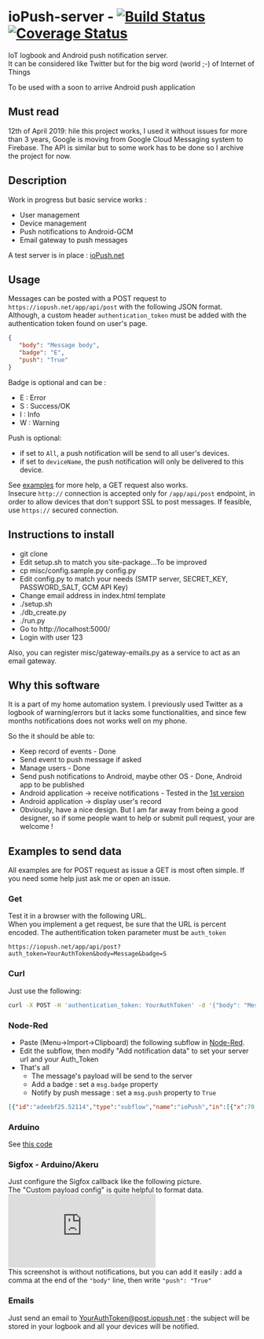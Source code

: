 # ioPush-server - [![Build Status](https://travis-ci.org/ioPush/ioPush-server.svg?branch=master)](https://travis-ci.org/ioPush/ioPush-server) [![Coverage Status](https://coveralls.io/repos/ioPush/ioPush-server/badge.svg?branch=master&service=github)](https://coveralls.io/github/ioPush/ioPush-server?branch=master)
IoT logbook and Android push notification server.  
It can be considered like Twitter but for the big word (world ;-) of Internet of Things

To be used with a soon to arrive Android push application

## Must read
12th of April 2019: hile this project works, I used it without issues for more than 3 years, Google is moving from Google Cloud Messaging system to Firebase. The API is similar but to some work has to be done so I archive the project for now.

## Description
Work in progress but basic service works :
 * User management
 * Device management
 * Push notifications to Android-GCM
 * Email gateway to push messages

A test server is in place : [ioPush.net](https://iopush.net/app)

## Usage
Messages can be posted with a POST request to `https://iopush.net/app/api/post` with the following JSON format.  
Although, a custom header `authentication_token` must be added with the authentication token found on user's page.

```json
{
   "body": "Message body",
   "badge": "E",
   "push": "True"
}
```
Badge is optional and can be :
* E : Error
* S : Success/OK
* I : Info
* W : Warning  

Push is optional:
* if set to `All`, a push notification will be send to all user's devices.
* if set to `deviceName`, the push notification will only be delivered to this device.

See [examples](#examples-to-send-data) for more help, a GET request also works.  
Insecure `http://` connection is accepted only for `/app/api/post` endpoint, in order to allow devices that don't support SSL to post messages. If feasible, use `https://` secured connection.


## Instructions to install
 * git clone
 * Edit setup.sh to match you site-package...To be improved
 * cp misc/config.sample.py config.py
 * Edit config.py to match your needs (SMTP server, SECRET_KEY, PASSWORD_SALT, GCM API Key)
 * Change email address in index.html template
 * ./setup.sh
 * ./db_create.py
 * ./run.py
 * Go to http://localhost:5000/
 * Login with user 123
 
Also, you can register misc/gateway-emails.py as a service to act as an email gateway.
 
## Why this software
It is a part of my home automation system. I previously used Twitter as a logbook of warning/errors but it lacks some functionalities, and since few months notifications does not works well on my phone.

So the it should be able to:
 * Keep record of events - Done
 * Send event to push message if asked
 * Manage users - Done
 * Send push notifications to Android, maybe other OS - Done, Android app to be published
 * Android application -> receive notifications - Tested in the [1st version](https://github.com/Oliv4945/ioPush)
 * Android application -> display user's record
 * Obviously, have a nice design. But I am far away from being a good designer, so if some people want to help or submit pull request, your are welcome !

## Examples to send data
All examples are for POST request as issue a GET is most often simple. If you need some help just ask me or open an issue.
### Get
Test it in a browser with the following URL.  
When you implement a get request, be sure that the URL is percent encoded. The authentification token parameter must be `auth_token`
```
https://iopush.net/app/api/post?auth_token=YourAuthToken&body=Message&badge=S
```
### Curl
Just use the following:
```bash
curl -X POST -H 'authentication_token: YourAuthToken' -d '{"body": "Message send with curl", "badge": "I", "push": "True"}' https://iopush.net/app/api/post
```

### Node-Red
 * Paste (Menu->Import->Clipboard) the following subflow in [Node-Red](http://nodered.org).
 * Edit the subflow, then modify "Add notification data" to set your server url and your Auth_Token 
 * That's all
   * The message's payload will be send to the server
   * Add a badge : set a `msg.badge` property
   * Notify by push message : set a `msg.push` property to `True`
```JSON
[{"id":"adeebf25.52114","type":"subflow","name":"ioPush","in":[{"x":70,"y":70,"wires":[{"id":"43d1e4b1.bc2e1c"}]}],"out":[{"x":569,"y":108,"wires":[{"id":"a9684432.5697b8","port":0}]}]},{"id":"43d1e4b1.bc2e1c","type":"function","name":"Add notification data","func":"msg2 = {};\nmsg2.payload = {};\nmsg2.url = \"https://iopush.net/app/api/post\";\nmsg2.method = \"POST\";\nmsg2.headers = {\"authentication_token\": \"YourAuthToken\"};\nmsg2.payload.body = msg.payload;\nmsg2.payload.badge = msg.badge;\nmsg2.payload.push = msg.push;\nreturn msg2;","outputs":1,"noerr":0,"x":220,"y":70,"z":"adeebf25.52114","wires":[["31652b4f.ce9ad4"]]},{"id":"31652b4f.ce9ad4","type":"json","name":"","x":413,"y":71,"z":"adeebf25.52114","wires":[["a9684432.5697b8"]]},{"id":"a9684432.5697b8","type":"http request","name":"","method":"use","ret":"txt","url":"","x":447,"y":113,"z":"adeebf25.52114","wires":[[]]},{"id":"939cc31a.6c634","type":"subflow:adeebf25.52114","name":"","x":205,"y":356,"z":"3c426b18.c3bd94","wires":[["401e9113.bfe17"]]}]
```

### Arduino
See [this code](https://gist.github.com/Oliv4945/90a24612998153e7ae0d)

### Sigfox - Arduino/Akeru
Just configure the Sigfox callback like the following picture.  
The "Custom payload config" is quite helpful to format data.  
![alt-tag](https://iobook.net/jirafeau/f.php?h=1aN00QTO&p=1&k=e80f653d99)  
This screenshot is without notifications, but you can add it easily : add a comma at the end of the `"body"` line, then write `"push": "True"`

### Emails
Just send an email to YourAuthToken@post.iopush.net : the subject will be stored in your logbook and all your devices will be notified.

